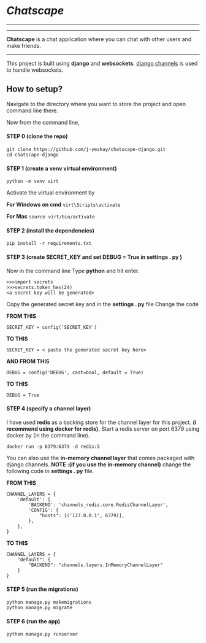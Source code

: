 # *Chatscape*
---
---
**Chatscape** is a chat application where you can chat with other users and make friends.
___
This project is built using **django** and **websockets**. [django channels](https://github.com/django/channels) is used to handle websockets.

## How to setup?

Navigate to the directory where you want to store the project and open command line there.

Now from the command line,

#### STEP 0 (clone the repo)
```
git clone https://github.com/j-yeskay/chatscape-django.git
cd chatscape-django
```

#### STEP 1 (create a venv virtual environment)
``python -m venv virt``

Activate the virtual environment by

**For Windows on cmd**
``virt\Scripts\activate``

**For Mac**
``source virt/bin/activate``

#### STEP 2 (install the dependencies)
``pip install -r requirements.txt``

#### STEP 3 (create SECRET_KEY and set DEBUG = True in settings . py )

Now in the command line
Type **python** and hit enter.
```
>>>import secrets
>>>secrets.token_hex(24)
<a secret key will be generated>
```
Copy the generated secret key and in the **settings . py** file
Change the code

**FROM THIS**
```
SECRET_KEY = config('SECRET_KEY')
```

**TO THIS**
```
SECRET_KEY = < paste the generated secret key here>
```

**AND FROM THIS**
```
DEBUG = config('DEBUG', cast=bool, default = True)
```

**TO THIS**
```
DEBUG = True
```

#### STEP 4 (specify a channel layer)

I have used **redis** as a backing store for the channel layer for this project. 
**(i recommend using docker  for redis).**
Start a redis server on port 6379 using docker by (in the command line).  

``docker run -p 6379:6379 -d redis:5``

You can also use the **in-memory channel layer** that comes packaged with django channels.
**NOTE :(if you use the in-memory channel)**
change the following code in **settings . py** file.

**FROM THIS**
```
CHANNEL_LAYERS = {
    'default': {
        'BACKEND': 'channels_redis.core.RedisChannelLayer',
        'CONFIG': {
            "hosts": [('127.0.0.1', 6379)],
        },
    },
}
```
**TO THIS**
```
CHANNEL_LAYERS = {
    "default": {
        "BACKEND": "channels.layers.InMemoryChannelLayer"
    }
}
```

#### STEP 5 (run the migrations)
```
python manage.py makemigrations
python manage.py migrate
```

#### STEP 6 (run the app)
```
python manage.py runserver
```













